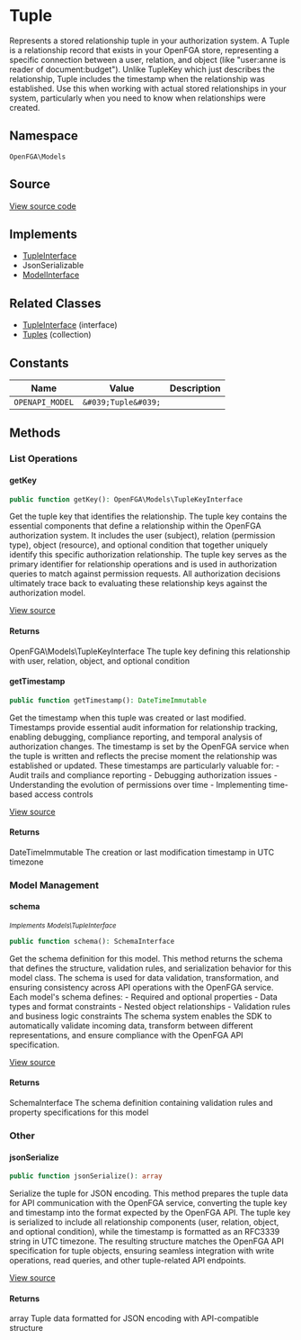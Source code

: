 # Tuple

Represents a stored relationship tuple in your authorization system. A Tuple is a relationship record that exists in your OpenFGA store, representing a specific connection between a user, relation, and object (like &quot;user:anne is reader of document:budget&quot;). Unlike TupleKey which just describes the relationship, Tuple includes the timestamp when the relationship was established. Use this when working with actual stored relationships in your system, particularly when you need to know when relationships were created.

## Namespace
`OpenFGA\Models`

## Source
[View source code](https://github.com/evansims/openfga-php/blob/main/src/Models/Tuple.php)

## Implements
* [TupleInterface](TupleInterface.md)
* JsonSerializable
* [ModelInterface](ModelInterface.md)

## Related Classes
* [TupleInterface](Models/TupleInterface.md) (interface)
* [Tuples](Models/Collections/Tuples.md) (collection)

## Constants
| Name | Value | Description |
|------|-------|-------------|
| `OPENAPI_MODEL` | `&#039;Tuple&#039;` |  |


## Methods

                                                                                    
### List Operations
#### getKey


```php
public function getKey(): OpenFGA\Models\TupleKeyInterface
```

Get the tuple key that identifies the relationship. The tuple key contains the essential components that define a relationship within the OpenFGA authorization system. It includes the user (subject), relation (permission type), object (resource), and optional condition that together uniquely identify this specific authorization relationship. The tuple key serves as the primary identifier for relationship operations and is used in authorization queries to match against permission requests. All authorization decisions ultimately trace back to evaluating these relationship keys against the authorization model.

[View source](https://github.com/evansims/openfga-php/blob/main/src/Models/Tuple.php#L60)


#### Returns
OpenFGA\Models\TupleKeyInterface
 The tuple key defining this relationship with user, relation, object, and optional condition

#### getTimestamp


```php
public function getTimestamp(): DateTimeImmutable
```

Get the timestamp when this tuple was created or last modified. Timestamps provide essential audit information for relationship tracking, enabling debugging, compliance reporting, and temporal analysis of authorization changes. The timestamp is set by the OpenFGA service when the tuple is written and reflects the precise moment the relationship was established or updated. These timestamps are particularly valuable for: - Audit trails and compliance reporting - Debugging authorization issues - Understanding the evolution of permissions over time - Implementing time-based access controls

[View source](https://github.com/evansims/openfga-php/blob/main/src/Models/Tuple.php#L69)


#### Returns
DateTimeImmutable
 The creation or last modification timestamp in UTC timezone

### Model Management
#### schema

*<small>Implements Models\TupleInterface</small>*  

```php
public function schema(): SchemaInterface
```

Get the schema definition for this model. This method returns the schema that defines the structure, validation rules, and serialization behavior for this model class. The schema is used for data validation, transformation, and ensuring consistency across API operations with the OpenFGA service. Each model&#039;s schema defines: - Required and optional properties - Data types and format constraints - Nested object relationships - Validation rules and business logic constraints The schema system enables the SDK to automatically validate incoming data, transform between different representations, and ensure compliance with the OpenFGA API specification.

[View source](https://github.com/evansims/openfga-php/blob/main/src/Models/ModelInterface.php#L52)


#### Returns
SchemaInterface
 The schema definition containing validation rules and property specifications for this model

### Other
#### jsonSerialize


```php
public function jsonSerialize(): array
```

Serialize the tuple for JSON encoding. This method prepares the tuple data for API communication with the OpenFGA service, converting the tuple key and timestamp into the format expected by the OpenFGA API. The tuple key is serialized to include all relationship components (user, relation, object, and optional condition), while the timestamp is formatted as an RFC3339 string in UTC timezone. The resulting structure matches the OpenFGA API specification for tuple objects, ensuring seamless integration with write operations, read queries, and other tuple-related API endpoints.

[View source](https://github.com/evansims/openfga-php/blob/main/src/Models/Tuple.php#L78)


#### Returns
array
 Tuple data formatted for JSON encoding with API-compatible structure

